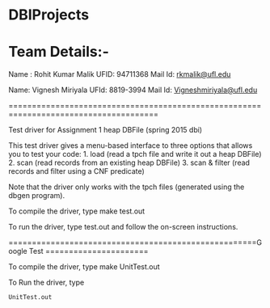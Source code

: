 # DBIProjects

Team Details:-
======================================================================================
Name :  Rohit Kumar Malik
UFID: 	94711368
Mail Id: rkmalik@ufl.edu


Name: Vignesh Miriyala
UFId: 8819-3994
Mail Id: Vigneshmiriyala@ufl.edu

======================================================================================

Test driver for Assignment 1 heap DBFile (spring 2015 dbi) 

This test driver gives a menu-based interface to three options that allows you to test your code:
	1. load (read a tpch file and write it out a heap DBFile)
	2. scan (read records from an existing heap DBFile)
	3. scan & filter (read records and filter using a CNF predicate)

Note that the driver only works with the tpch files (generated using the dbgen program). 

To compile the driver, type
	make test.out

To run the driver, type
	test.out
and follow the on-screen instructions.


=====================================================Google Test ======================

To compile the driver, type
	make UnitTest.out

To Run the driver, type
	
	UnitTest.out


